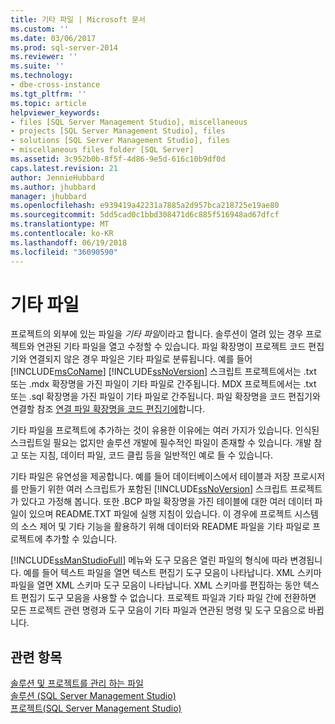 ```yaml
---
title: 기타 파일 | Microsoft 문서
ms.custom: ''
ms.date: 03/06/2017
ms.prod: sql-server-2014
ms.reviewer: ''
ms.suite: ''
ms.technology:
- dbe-cross-instance
ms.tgt_pltfrm: ''
ms.topic: article
helpviewer_keywords:
- files [SQL Server Management Studio], miscellaneous
- projects [SQL Server Management Studio], files
- solutions [SQL Server Management Studio], files
- miscellaneous files folder [SQL Server]
ms.assetid: 3c952b0b-8f5f-4d86-9e5d-616c10b9df0d
caps.latest.revision: 21
author: JennieHubbard
ms.author: jhubbard
manager: jhubbard
ms.openlocfilehash: e939419a42231a7885a2d957bca218725e19ae80
ms.sourcegitcommit: 5dd5cad0c1bbd308471d6c885f516948ad67dfcf
ms.translationtype: MT
ms.contentlocale: ko-KR
ms.lasthandoff: 06/19/2018
ms.locfileid: "36090590"
---
```

# <a name="miscellaneous-files"></a>기타 파일
  프로젝트의 외부에 있는 파일을 *기타 파일*이라고 합니다. 솔루션이 열려 있는 경우 프로젝트와 연관된 기타 파일을 열고 수정할 수 있습니다. 파일 확장명이 프로젝트 코드 편집기와 연결되지 않은 경우 파일은 기타 파일로 분류됩니다. 예를 들어 [!INCLUDE[msCoName](../../includes/msconame-md.md)] [!INCLUDE[ssNoVersion](../../includes/ssnoversion-md.md)] 스크립트 프로젝트에서는 .txt 또는 .mdx 확장명을 가진 파일이 기타 파일로 간주됩니다. MDX 프로젝트에서는 .txt 또는 .sql 확장명을 가진 파일이 기타 파일로 간주됩니다. 파일 확장명을 코드 편집기와 연결할 참조 [연결 파일 확장명을 코드 편집기에](../../relational-databases/scripting/associate-file-extensions-to-a-code-editor.md)합니다.  
  
 기타 파일을 프로젝트에 추가하는 것이 유용한 이유에는 여러 가지가 있습니다. 인식된 스크립트일 필요는 없지만 솔루션 개발에 필수적인 파일이 존재할 수 있습니다. 개발 참고 또는 지침, 데이터 파일, 코드 클립 등을 일반적인 예로 들 수 있습니다.  
  
 기타 파일은 유연성을 제공합니다. 예를 들어 데이터베이스에서 테이블과 저장 프로시저를 만들기 위한 여러 스크립트가 포함된 [!INCLUDE[ssNoVersion](../../includes/ssnoversion-md.md)] 스크립트 프로젝트가 있다고 가정해 봅니다. 또한 .BCP 파일 확장명을 가진 테이블에 대한 여러 데이터 파일이 있으며 README.TXT 파일에 실행 지침이 있습니다. 이 경우에 프로젝트 시스템의 소스 제어 및 기타 기능을 활용하기 위해 데이터와 README 파일을 기타 파일로 프로젝트에 추가할 수 있습니다.  
  
 [!INCLUDE[ssManStudioFull](../../includes/ssmanstudiofull-md.md)] 메뉴와 도구 모음은 열린 파일의 형식에 따라 변경됩니다. 예를 들어 텍스트 파일을 열면 텍스트 편집기 도구 모음이 나타납니다. XML 스키마 파일을 열면 XML 스키마 도구 모음이 나타납니다. XML 스키마를 편집하는 동안 텍스트 편집기 도구 모음을 사용할 수 없습니다. 프로젝트 파일과 기타 파일 간에 전환하면 모든 프로젝트 관련 명령과 도구 모음이 기타 파일과 연관된 명령 및 도구 모음으로 바뀝니다.  
  
## <a name="see-also"></a>관련 항목  
 [솔루션 및 프로젝트를 관리 하는 파일](files-that-manage-solutions-and-projects.md)   
 [솔루션 &#40;SQL Server Management Studio&#41;](solutions-sql-server-management-studio.md)   
 [프로젝트&#40;SQL Server Management Studio&#41;](projects-sql-server-management-studio.md)  
  
  